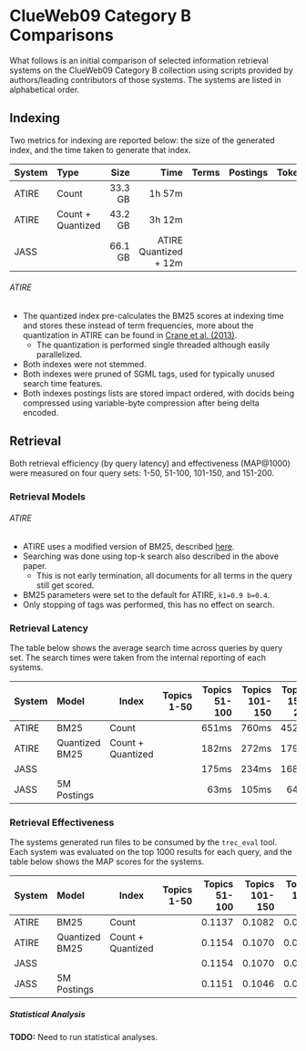 # ClueWeb09 Category B Comparisons
What follows is an initial comparison of selected information retrieval systems on the ClueWeb09 Category B collection using scripts provided by authors/leading contributors of those systems. The systems are listed in alphabetical order.

## Indexing
Two metrics for indexing are reported below: the size of the generated index, and the time taken to generate that index.

System  | Type              |    Size |                  Time | Terms | Postings | Tokens |
:-------|:------------------|--------:|----------------------:|------:|---------:|--------:
ATIRE   | Count             | 33.3 GB |                1h 57m |       |          |        |
ATIRE   | Count + Quantized | 43.2 GB |                3h 12m |       |          |        |
JASS    |                   | 66.1 GB | ATIRE Quantized + 12m |       |          |        |

###### ATIRE
+ The quantized index pre-calculates the BM25 scores at indexing time and stores these instead of term frequencies, more about the quantization in ATIRE can be found in [Crane et al. (2013)](http://dl.acm.org/citation.cfm?id=2507860).
  + The quantization is performed single threaded although easily parallelized.
+ Both indexes were not stemmed.
+ Both indexes were pruned of SGML tags, used for typically unused search time features.
+ Both indexes postings lists are stored impact ordered, with docids being compressed using variable-byte compression after being delta encoded.

## Retrieval
Both retrieval efficiency (by query latency) and effectiveness (MAP@1000) were measured on four query sets: 1-50, 51-100, 101-150, and 151-200.

### Retrieval Models

###### ATIRE
+ ATIRE uses a modified version of BM25, described [here](http://www.cs.otago.ac.nz/homepages/andrew/papers/2012-1.pdf).
+ Searching was done using top-k search also described in the above paper.
  + This is not early termination, all documents for all terms in the query still get scored.
+ BM25 parameters were set to the default for ATIRE, `k1=0.9 b=0.4`.
+ Only stopping of tags was performed, this has no effect on search.

### Retrieval Latency
The table below shows the average search time across queries by query set. The search times were taken from the internal reporting of each systems.

System  | Model          | Index             | Topics 1-50 | Topics 51-100 | Topics 101-150 | Topics 151-200
:-------|:---------------|-------------------|------------:|--------------:|---------------:|--------------:
ATIRE   | BM25           | Count             |             |         651ms |          760ms |          452ms
ATIRE   | Quantized BM25 | Count + Quantized |             |         182ms |          272ms |          179ms
JASS    |                |                   |             |         175ms |          234ms |          168ms
JASS    | 5M Postings    |                   |             |          63ms |          105ms |           64ms

### Retrieval Effectiveness
The systems generated run files to be consumed by the `trec_eval` tool. Each system was evaluated on the top 1000 results for each query, and the table below shows the MAP scores for the systems.

System  | Model          | Index             | Topics 1-50 | Topics 51-100 | Topics 101-150 | Topics 151-200
:-------|:---------------|-------------------|------------:|--------------:|---------------:|--------------:
ATIRE   | BM25           | Count             |             |        0.1137 |         0.1082 |         0.0982
ATIRE   | Quantized BM25 | Count + Quantized |             |        0.1154 |         0.1070 |         0.0998
JASS    |                |                   |             |        0.1154 |         0.1070 |         0.0998
JASS    | 5M Postings    |                   |             |        0.1151 |         0.1046 |         0.0973

##### Statistical Analysis

**TODO:** Need to run statistical analyses.
